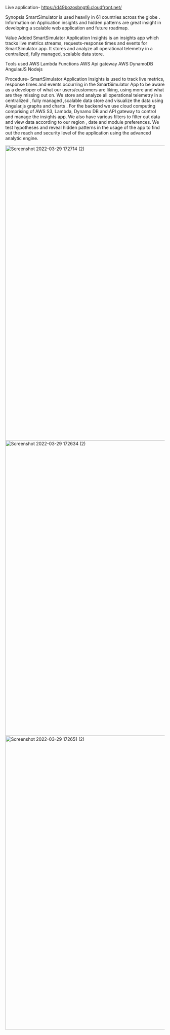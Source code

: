 Live application-
https://d49bozosbngt6.cloudfront.net/

Synopsis
SmartSimulator is used heavily in 61 countries across the globe . Information on  Application insights and hidden patterns are great insight in developing a scalable web application and future roadmap.

Value Added
SmartSimulator Application Insights is an insights app which tracks live metrics streams, requests-response times and events for SmartSimulator app. It stores and analyze all operational telemetry in a centralized, fully managed, scalable data store.

Tools used
AWS Lambda Functions
AWS Api gateway
AWS DynamoDB
AngularJS
Nodejs


Procedure-
SmartSimulator Application Insights is used to track live metrics, response times and events occurring in the SmartSimulator App to be aware as a developer of what our users/customers are liking, using more and what are they missing out on.
We store and analyze all operational telemetry in a centralized , fully managed ,scalable data store and visualize the data using Angular.js graphs and charts .
For the backend we use cloud computing comprising of AWS S3, Lambda, Dynamo DB and API gateway to control and manage the insights app. 
We also have various filters to filter out data and view data according to our region , date and module preferences.
We test hypotheses and reveal hidden patterns in the usage of the app to find out the reach and security level of the application using the advanced analytic engine.


<img width="930" alt="Screenshot 2022-03-29 172714 (2)" src="https://user-images.githubusercontent.com/104201866/165235317-ba200720-ae28-4247-9d87-cc60e9a32b2f.png">

<img width="932" alt="Screenshot 2022-03-29 172634 (2)" src="https://user-images.githubusercontent.com/104201866/165235346-11a27c5b-3b2d-4b0c-a351-914ebd5d6506.png">

<img width="927" alt="Screenshot 2022-03-29 172651 (2)" src="https://user-images.githubusercontent.com/104201866/165235611-8e4dac4e-0b6d-4066-8856-0166d715d1ff.png">
